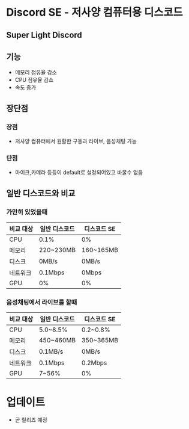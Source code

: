 # Discord SE - 저사양 컴퓨터용 디스코드
## Super Light Discord

## 기능

- 메모리 점유율 감소
- CPU 점유율 감소
- 속도 증가

## 장단점
### 장점
- 저사양 컴퓨터에서 원활한 구동과 라이브, 음성채팅 가능

### 단점
- 마이크,카메라 등등이 default로 설정되어있고 바꿀수 없음

## 일반 디스코드와 비교

### 가만히 있었을때
|비교 대상 | 일반 디스코드 | 디스코드 SE |
| ------ | ------ | ------ |
| CPU | 0.1% | 0% |
| 메모리 | 220~230MB | 160~165MB |
| 디스크 | 0MB/s | 0MB/s |
| 네트워크 | 0.1Mbps | 0Mbps |
| GPU | 0% | 0% |
### 음성채팅에서 라이브를 할때
|비교 대상 | 일반 디스코드 | 디스코드 SE |
| ------ | ------ | ------ |
| CPU | 5.0~8.5% | 0.2~0.8% |
| 메모리 | 450~460MB | 350~365MB |
| 디스크 | 0.1MB/s | 0MB/s |
| 네트워크 | 0.1Mbps | 0.2Mbps |
| GPU | 7~56% | 0% |

# 업데이트
- 곧 릴리즈 예정
